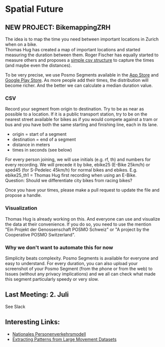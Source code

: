 # Spatial Future

## NEW PROJECT: BikemappingZRH
The idea is to map the time you need between important locations in Zurich when on a bike.     
Thomas Hug has created a map of important locations and started measuring the duration between them. Roger Fischer has equally started to measure others and proposes a [simple csv structure](https://github.com/posmocoop/spatial_future/blob/master/bikemappingzrh.csv) to capture the times (and maybe even the distances).   

To be very precise, we use Posmo Segments available in the [App Store](https://apps.apple.com/us/app/posmo-segments/id1450602777) and [Google Play Store](https://play.google.com/store/apps/details?id=io.datamap.posmo_segments). As more people add their times, the distribution will become richer. And the better we can calculate a median duration value.             

### CSV
Record your segment from origin to destination. Try to be as near as possible to a location. If it is a public transport station, try to be on the nearest street available for bikes as if you would compete against a tram or bus and you have both the same starting and finishing line, each in its lane.              
             
- origin = start of a segment 
- destination = end of a segment
- distance in meters
- times in seconds (see below)
           
For every person joining, we will use initials (e.g. rf, th) and numbers for every recording. We will precede it by bike, ebike25 (E-Bike 25km/h) or sped45 (for S-Pedelec 45km/h) for normal bikes and ebikes. E.g. ebike25_th1 = Thomas Hug first recording when using an E-Bike.             
Question: Should we differentiate city bikes from racing bikes?         
            
Once you have your times, please make a pull request to update the file and propose a handle.          

### Visualization
Thomas Hug is already working on this. And everyone can use and visualize the data at their convenience. If you do so, you need to use the mention "Ein Projekt der Genossenschaft POSMO Schweiz" or "A project by the Cooperative POSMO Switzerland". 

### Why we don't want to automate this for now
Simplicity beats complexity. Posmo Segments is available for everyone and easy to understand. For every duration, you can also upload your screenshot of your Posmo Segment (from the phone or from the web) to Issues (without any privacy implications) and we all can check what made this segment particularly speedy or very slow. 


## Last Meeting: 2. Juli
See Slack



## Interesting Links:
- [Nationales Personenverkehrsmodell](https://www.are.admin.ch/are/de/home/verkehr-und-infrastruktur/grundlagen-und-daten/verkehrsmodellierung/npvm.html)
- [Extracting Patterns from Large Movement Datasets](https://austriaca.at/?arp=0x003b9d88)
